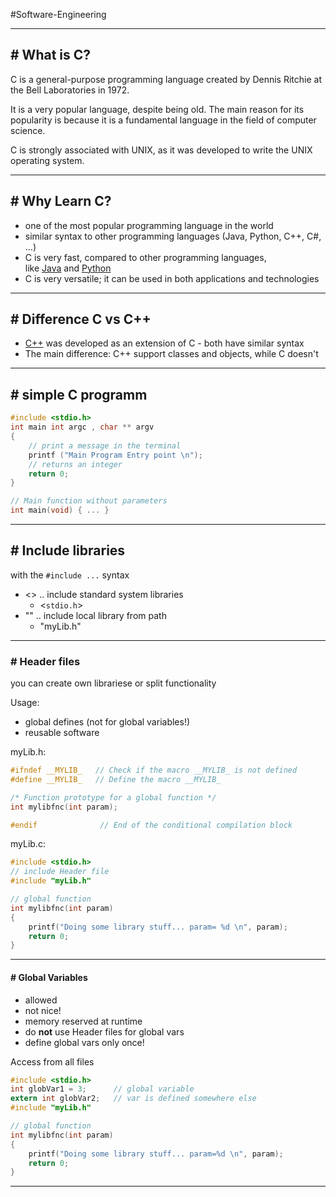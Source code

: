 #Software-Engineering 

---
## # What is C?

C is a general-purpose programming language created by Dennis Ritchie at the Bell Laboratories in 1972.

It is a very popular language, despite being old. The main reason for its popularity is because it is a fundamental language in the field of computer science.

C is strongly associated with UNIX, as it was developed to write the UNIX operating system.

---
## # Why Learn C?

- one of the most popular programming language in the world
- similar syntax to other programming languages (Java, Python, C++, C#, ...)
- C is very fast, compared to other programming languages, like [Java](https://www.w3schools.com/java/default.asp) and [Python](https://www.w3schools.com/python/default.asp)
- C is very versatile; it can be used in both applications and technologies
---
## # Difference C vs C++

- [C++](https://www.w3schools.com/cpp/default.asp) was developed as an extension of C - both have similar syntax
- The main difference: C++ support classes and objects, while C doesn't
---
## # simple C programm

```c
#include <stdio.h>
int main int argc , char ** argv
{
	// print a message in the terminal
	printf ("Main Program Entry point \n");
	// returns an integer 
	return 0;
}

// Main function without parameters
int main(void) { ... }
```
---
## # Include libraries

with the `#include ...` syntax

* <> ..       include standard system libraries
	* <`stdio.h`>
* "" ..         include local library from path
	* "myLib.h"

---
### # Header files

you can create own librariese or split functionality

Usage:
- global defines (not for global variables!)
- reusable software

myLib.h:

```c
#ifndef __MYLIB_   // Check if the macro __MYLIB_ is not defined
#define __MYLIB_   // Define the macro __MYLIB_

/* Function prototype for a global function */
int mylibfnc(int param);

#endif              // End of the conditional compilation block
```

myLib.c:

```c
#include <stdio.h>
// include Header file
#include "myLib.h"

// global function
int mylibfnc(int param)
{
	printf("Doing some library stuff... param= %d \n", param);
	return 0;
}
```
---
#### # Global Variables
- allowed
- not nice!
- memory reserved at runtime
- do **not** use Header files for global vars
- define global vars only once!

Access from all files

```c
#include <stdio.h>
int globVar1 = 3;      // global variable
extern int globVar2;   // var is defined somewhere else
#include "myLib.h"

// global function
int mylibfnc(int param)
{
	printf("Doing some library stuff... param=%d \n", param);
	return 0;
}
```
---

